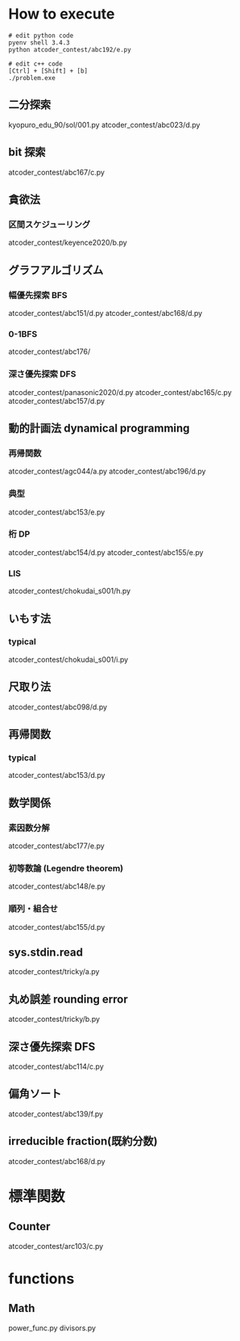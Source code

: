 # How to execute

```shell
# edit python code
pyenv shell 3.4.3
python atcoder_contest/abc192/e.py
```

```shell
# edit c++ code
[Ctrl] + [Shift] + [b]
./problem.exe
```

## 二分探索

kyopuro_edu_90/sol/001.py
atcoder_contest/abc023/d.py

## bit 探索

atcoder_contest/abc167/c.py

## 貪欲法

### 区間スケジューリング

atcoder_contest/keyence2020/b.py

## グラフアルゴリズム

### 幅優先探索 BFS

atcoder_contest/abc151/d.py
atcoder_contest/abc168/d.py

### 0-1BFS

atcoder_contest/abc176/

### 深さ優先探索 DFS

atcoder_contest/panasonic2020/d.py
atcoder_contest/abc165/c.py
atcoder_contest/abc157/d.py

## 動的計画法 dynamical programming

### 再帰関数

atcoder_contest/agc044/a.py
atcoder_contest/abc196/d.py

### 典型

atcoder_contest/abc153/e.py

### 桁 DP

atcoder_contest/abc154/d.py
atcoder_contest/abc155/e.py

### LIS

atcoder_contest/chokudai_s001/h.py

## いもす法

### typical

atcoder_contest/chokudai_s001/i.py

## 尺取り法

atcoder_contest/abc098/d.py

## 再帰関数

### typical

atcoder_contest/abc153/d.py

## 数学関係

### 素因数分解

atcoder_contest/abc177/e.py

### 初等数論 (Legendre theorem)

atcoder_contest/abc148/e.py

### 順列・組合せ

atcoder_contest/abc155/d.py

## sys.stdin.read

atcoder_contest/tricky/a.py

## 丸め誤差 rounding error

atcoder_contest/tricky/b.py

## 深さ優先探索 DFS

atcoder_contest/abc114/c.py

## 偏角ソート

atcoder_contest/abc139/f.py

## irreducible fraction(既約分数)

atcoder_contest/abc168/d.py

# 標準関数

## Counter

atcoder_contest/arc103/c.py

# functions

## Math

power_func.py
divisors.py
